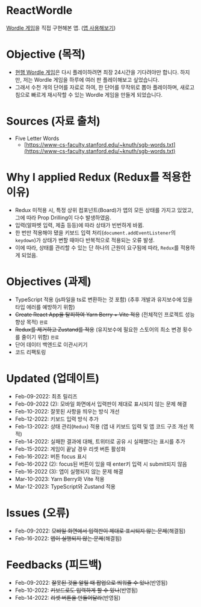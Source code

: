 # ReactWordle
[Wordle 게임](https://www.powerlanguage.co.uk/wordle/)을 직접 구현해본 앱.
([앱 사용해보기](https://kuman514.github.io/ReactWordle))

# Objective (목적)
- [현행 Wordle 게임](https://www.powerlanguage.co.uk/wordle/)은 다시 플레이하려면 최장 24시간을 기다려야만 합니다. 하지만, 저는 Wordle 게임을 하루에 여러 판 플레이해보고 싶었습니다.
- 그래서 수천 개의 단어를 자료로 하여, 한 단어를 무작위로 뽑아 플레이하며, 새로고침으로 빠르게 재시작할 수 있는 Wordle 게임을 만들게 되었습니다.

# Sources (자료 출처)
- Five Letter Words
  - [https://www-cs-faculty.stanford.edu/~knuth/sgb-words.txt](https://www-cs-faculty.stanford.edu/~knuth/sgb-words.txt)

# Why I applied Redux (Redux를 적용한 이유)
- Redux 미적용 시, 특정 상위 컴포넌트(Board)가 앱의 모든 상태를 가지고 있었고, 그에 따라 Prop Drilling이 다수 발생하였음.
- 입력(알파벳 입력, 제출 등등)에 따라 상태가 빈번하게 바뀜.
- 한 번만 적용해야 됐을 키보드 입력 처리(`document.addEventListener`의 `keydown`)가 상태가 변할 때마다 반복적으로 적용되는 오류 발생.
- 이에 따라, 상태를 관리할 수 있는 단 하나의 근원이 요구됨에 따라, `Redux`를 적용하게 되었음.

# Objectives (과제)
- TypeScript 적용 (js파일을 ts로 변환하는 것 포함) (추후 개발과 유지보수에 있을 타입 에러를 예방하기 위함)
- ~~Create React App을 탈피하여 Yarn Berry + Vite 적용~~ (전체적인 프로젝트 성능 향상 목적) `완료`
- ~~Redux를 제거하고 Zustand를 적용~~ (유지보수에 필요한 스토어의 최소 변경 횟수를 줄이기 위함) `완료`
- 단어 데이터 백엔드로 이관시키기
- 코드 리팩토링

# Updated (업데이트)
- Feb-09-2022: 최초 릴리즈
- Feb-09-2022 (2): 모바일 화면에서 입력판이 제대로 표시되지 않는 문제 해결
- Feb-10-2022: 잘못된 사항을 띄우는 방식 개선
- Feb-12-2022: 키보드 입력 방식 추가
- Feb-13-2022: 상태 관리(`Redux`) 적용 (앱 내 키보드 입력 및 앱 코드 구조 개선 목적)
- Feb-14-2022: 실패한 결과에 대해, 트위터로 공유 시 실패했다는 표시를 추가
- Feb-15-2022: 게임이 끝날 경우 리셋 버튼 활성화
- Feb-16-2022: 버튼 focus 표시
- Feb-16-2022 (2): focus된 버튼이 있을 때 enter키 입력 시 submit되지 않음
- Feb-16-2022 (3): 앱이 실행되지 않는 문제 해결
- Mar-10-2023: Yarn Berry와 Vite 적용
- Mar-12-2023: TypeScript와 Zustand 적용

# Issues (오류)
- Feb-09-2022: ~~모바일 화면에서 입력판이 제대로 표시되지 않는 문제~~(해결됨)
- Feb-16-2022: ~~앱이 실행되지 않는 문제~~(해결됨)

# Feedbacks (피드백)
- Feb-09-2022: ~~잘못된 것을 알릴 때 팝업으로 띄워줄 수 있나~~(반영됨)
- Feb-10-2022: ~~키보드로도 입력하게 할 수 있나~~(반영됨)
- Feb-14-2022: ~~리셋 버튼을 만들어달라~~(반영됨)
